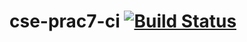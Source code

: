 # cse-prac7-ci [![Build Status](https://travis-ci.com/Tutsur/cse-prac7-ci.svg?branch=master)](https://travis-ci.com/Tutsur/cse-prac7-ci)
